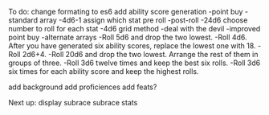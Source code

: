 To do:
change formating to es6
add ability score generation
  -point buy
  -standard array
  -4d6-1 assign which stat pre roll
    -post-roll
  -24d6 choose number to roll for each stat
  -4d6 grid method
  -deal with the devil
  -improved point buy
  -alternate arrays
  -Roll 5d6 and drop the two lowest.
  -Roll 4d6. After you have generated six ability scores, replace the lowest one with 18.
  -Roll 2d6+4.
  -Roll 20d6 and drop the two lowest. Arrange the rest of them in groups of three.
  -Roll 3d6 twelve times and keep the best six rolls.
  -Roll 3d6 six times for each ability score and keep the highest rolls.

add background
add proficiences
add feats?

Next up:
display subrace
subrace stats

